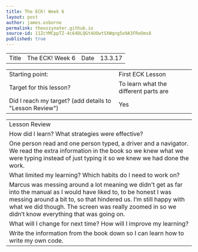 ```yaml
---
title: The ECK! Week 6
layout: post
author: james.osborne
permalink: theozzynater.github.io
source-id: 11ZcYMCppTZ-4c64DLQGt4UOwtSXWqng5o9A3FReOms8
published: true
---
```

<table>
  <tr>
    <td>Title</td>
    <td> The ECK! Week 6</td>
    <td>Date</td>
    <td>13.3.17</td>
  </tr>
</table>


<table>
  <tr>
    <td>Starting point:</td>
    <td>First ECK Lesson</td>
  </tr>
  <tr>
    <td>Target for this lesson?</td>
    <td>To learn what the different parts are</td>
  </tr>
  <tr>
    <td>Did I reach my target? 
(add details to "Lesson Review")</td>
    <td> 
Yes</td>
  </tr>
</table>


<table>
  <tr>
    <td>Lesson Review</td>
  </tr>
  <tr>
    <td>How did I learn? What strategies were effective? </td>
  </tr>
  <tr>
    <td> One person read and one person typed, a driver and a navigator. We read the extra information in the book so we knew what we were typing instead of just typing it so we knew we had done the work.
</td>
  </tr>
  <tr>
    <td>What limited my learning? Which habits do I need to work on? </td>
  </tr>
  <tr>
    <td>Marcus was messing around a lot meaning we didn't get as far into the manual as I would have liked to, to be honest I was messing around a bit to, so that hindered us. I’m still happy with what we did though. The screen was really zoomed in so we didn’t know everything that was going on.</td>
  </tr>
  <tr>
    <td>What will I change for next time? How will I improve my learning?</td>
  </tr>
  <tr>
    <td> Write the information from the book down so I can learn how to write my own code.</td>
  </tr>
</table>


